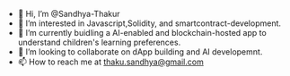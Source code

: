 - 👋 Hi, I’m @Sandhya-Thakur
- 👀 I’m interested in Javascript,Solidity, and smartcontract-development.
- 🌱 I’m currently buidling a AI-enabled and blockchain-hosted app to understand children's learning preferences.
- 💞️ I’m looking to collaborate on dApp building and AI developemnt. 
- 📫 How to reach me at thaku.sandhya@gmail.com

<!---
Sandhya-Thakur/Sandhya-Thakur is a ✨ special ✨ repository because its `README.md` (this file) appears on your GitHub profile.
You can click the Preview link to take a look at your changes.
--->
